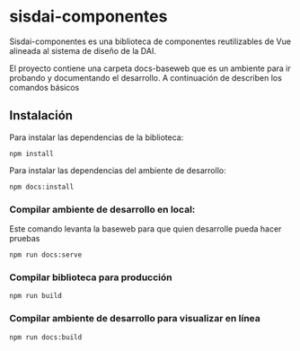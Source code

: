 # sisdai-componentes

Sisdai-componentes es una biblioteca de componentes reutilizables de Vue alineada al sistema de diseño de la DAI.

El proyecto contiene una carpeta docs-baseweb que es un ambiente para ir probando y documentando el desarrollo. A continuación de describen los comandos básicos

## Instalación 

Para instalar las dependencias de la biblioteca:
```
npm install
```
Para instalar las dependencias del ambiente de desarrollo:
```
npm docs:install
```

### Compilar ambiente de desarrollo en local: 
Este comando levanta la baseweb para que quien desarrolle pueda hacer pruebas
```
npm run docs:serve
```

### Compilar biblioteca para producción 
```
npm run build
```

### Compilar ambiente de desarrollo para visualizar en línea 
```
npm run docs:build
```

